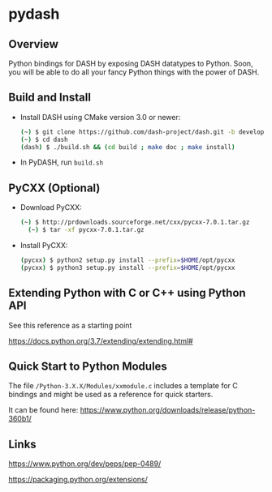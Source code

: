 # pydash

## Overview

Python bindings for DASH by exposing DASH datatypes to Python.
Soon, you will be able to do all your fancy Python things with the power
of DASH. 

## Build and Install

- Install DASH using CMake version 3.0 or newer:

    ~~~bash
    (~) $ git clone https://github.com/dash-project/dash.git -b development ./dash
    (~) $ cd dash
    (dash) $ ./build.sh && (cd build ; make doc ; make install)
    ~~~

- In PyDASH, run `build.sh`

## PyCXX (Optional)

- Download PyCXX:

    ~~~bash
    (~) $ http://prdownloads.sourceforge.net/cxx/pycxx-7.0.1.tar.gz
	  (~) $ tar -xf pycxx-7.0.1.tar.gz
    ~~~

- Install PyCXX:

    ~~~bash
    (pycxx) $ python2 setup.py install --prefix=$HOME/opt/pycxx
    (pycxx) $ python3 setup.py install --prefix=$HOME/opt/pycxx
    ~~~

## Extending Python with C or C++ using Python API 

See this reference as a starting point

<https://docs.python.org/3.7/extending/extending.html#>


## Quick Start to  Python  Modules

The file `/Python-3.X.X/Modules/xxmodule.c` includes a template for C
bindings and might be used as a reference for quick starters.

It can be found  here: <https://www.python.org/downloads/release/python-360b1/>


## Links

<https://www.python.org/dev/peps/pep-0489/>


<https://packaging.python.org/extensions/>
